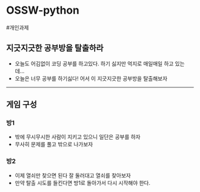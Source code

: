 # OSSW-python
#개인과제

## 지긋지긋한 공부방을 탈출하라
- 오늘도 어김없이 코딩 공부를 하고있다. 하기 싫지만 억지로 매일매일 하고 있는데...
- 오늘은 너무 공부를 하기싫다! 어서 이 지긋지긋한 공부방을 탈출해보자

---------------------------------

## 게임 구성
### 방1
  - 밖에 무시무시한 사람이 지키고 있으니 일단은 공부를 하자
  - 무사히 문제를 풀고 밖으로 나가보자

### 방2 
  - 이제 열쇠만 찾으면 된다 잘 둘러대고 열쇠를 찾아보자
  - 만약 탈출 시도를 들킨다면 방1로 돌아가서 다시 시작해야 한다. 